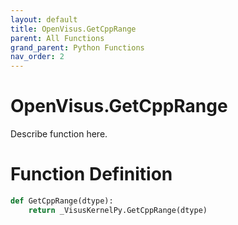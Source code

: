 ```yaml
---
layout: default
title: OpenVisus.GetCppRange
parent: All Functions
grand_parent: Python Functions
nav_order: 2
---
```


# OpenVisus.GetCppRange

Describe function here.

# Function Definition

```python
def GetCppRange(dtype):
    return _VisusKernelPy.GetCppRange(dtype)
```